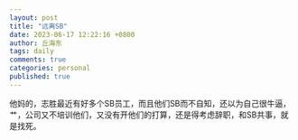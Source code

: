 ```yaml
---
layout: post
title: "远离SB"
date: 2023-06-17 12:22:16 +0800
author: 丘海东 
tags: daily
comments: true
categories: personal
published: true
---
```

他妈的，志胜最近有好多个SB员工，而且他们SB而不自知，还以为自己很牛逼，艹，公司又不培训他们，又没有开他们的打算，还是得考虑辞职，和SB共事，就是找死。
